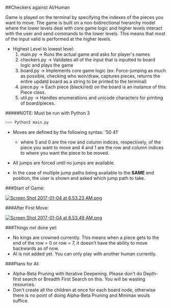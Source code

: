 ##Checkers against AI/Human

Game is played on the terminal by specifying the indexes of the pieces you want to move. The game is built on a non-bidirectional hierarchy model where the lower levels deal with core game logic and higher levels interact with the user and send commands to the lower levels. This means that most of the input valid is performed at the higher levels. 

* Highest Level to lowest level:
	1. main.py -> Runs the actual game and asks for player's names
	2. checkers.py -> Validates all of the input that is inputted to board logic and plays the game
	3. board.py -> Implements core game logic (ex: Force-jumping as much as possible, checking who won/draw,
			captures pieces, returns the entire updatd board as a string to be printed to the terminal)
	4. piece.py -> Each piece (black/red) on the board is an instance of this Piece class. 
	5. util.py -> Handles enumerations and unicode characters for printing of board/pieces.

#####NOTE: Must be run with Python 3

```Python
>>> Python3 main.py
```

* Moves are defined by the following syntax: '50 41' 
	* where 5 and 0 are the row and column indices, respectively, of the piece you want to move and 4 and 1 are the row and column indices to where you want the piece to be moved.

* All jumps are forced until no jumps are available.
* In the case of multiple jump paths being available to the **SAME** end position, the user is shown and asked which jump path to take. 

###Start of Game:

[![Screen Shot 2017-01-04 at 6.53.23 AM.png](https://s29.postimg.org/3y3uksdnb/Screen_Shot_2017_01_04_at_6_53_23_AM.png)](https://postimg.org/image/e869k13ir/)


###After First Move:

[![Screen Shot 2017-01-04 at 6.53.49 AM.png](https://s23.postimg.org/nvo3nnx4b/Screen_Shot_2017_01_04_at_6_53_49_AM.png)](https://postimg.org/image/aer54smsn/)

###Things not done yet:
* No kings are crowned currently. This means when a piece gets to the end of the row = 0 or row = 7, it doesn't have the ability to move backwards as of now.
* AI is not added yet. You can only play with another human currently.

###Plans for AI:
* Alpha-Beta Pruning with Iterative Deepening. Please don't do Depth-first search or Breadth First Search on this. You will be wasting resources. 
* Don't create all the children at once for each board node, otherwise there is no point of doing Alpha-Beta Pruning and Minimax wouls suffice. 
